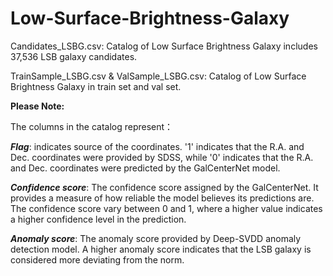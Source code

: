 # Low-Surface-Brightness-Galaxy
Candidates_LSBG.csv: Catalog of Low Surface Brightness Galaxy includes 37,536 LSB galaxy candidates.

TrainSample_LSBG.csv & ValSample_LSBG.csv: Catalog of Low Surface Brightness Galaxy in train set and val set.

**Please Note:**

The columns in the catalog represent：

***Flag***:  indicates source of the coordinates. '1' indicates that the R.A. and Dec. coordinates were provided by SDSS, while '0' indicates that the R.A. and Dec. coordinates were predicted by the GalCenterNet model.

***Confidence score***: The confidence score assigned by the GalCenterNet. It provides a measure of how reliable the model believes its predictions are. The confidence score vary between 0 and 1, where a higher value indicates a higher confidence level in the prediction.

***Anomaly score***: The anomaly score provided by Deep-SVDD anomaly detection model. A higher anomaly score indicates that the LSB galaxy is considered more deviating from the norm.
